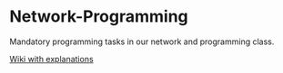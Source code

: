 # Network-Programming
Mandatory programming tasks in our network and programming class. 

[Wiki with explanations](https://github.com/jonasbrunvoll/Network-Programming.wiki.git)
